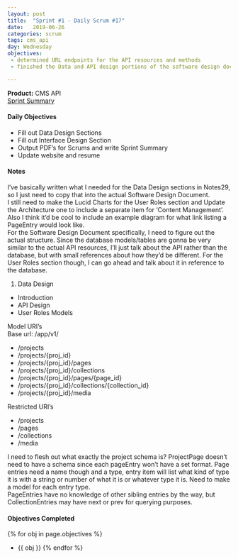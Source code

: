 ```yaml
---
layout: post
title:  "Sprint #1 - Daily Scrum #17"
date:   2019-06-26
categories: scrum
tags: cms_api
day: Wednesday
objectives:
 - determined URL endpoints for the API resources and methods
 - finished the Data and API design portions of the software design document

---
```



<b>Product:</b> CMS API  
[Sprint Summary](/blog/projects/cms-sprint-1)

#### Daily Objectives
* Fill out Data Design Sections
* Fill out Interface Design Section
* Output PDF’s for Scrums and write Sprint Summary
* Update website and resume


#### Notes

I’ve basically written what I needed for the Data Design sections in Notes29, so I just need to copy that into the actual Software Design Document.  
I still need to make the Lucid Charts for the User Roles section and Update the Architecture one to include a separate item for ‘Content Management’.  Also I think it’d be cool to include an example diagram for what link listing a PageEntry would look like.  
For the Software Design Document specifically, I need to figure out the actual structure.  Since the database models/tables are gonna be very similar to the actual API resources, I’ll just talk about the API rather than the database, but with small references about how they’d be different.  For the User Roles section though, I can go ahead and talk about it in reference to the database.

1. Data Design
* Introduction
* API Design
* User Roles Models

Model URI’s  
Base url: /app/v1/

* /projects
* /projects/{proj_id}
* /projects/{proj_id}/pages
* /projects/{proj_id}/collections
* /projects/{proj_id}/pages/{page_id}
* /projects/{proj_id}/collections/{collection_id}
* /projects/{proj_id}/media

Restricted URI’s

* /projects
* /pages
* /collections
* /media

I need to flesh out what exactly the project schema is?  ProjectPage doesn’t need to have a schema since each pageEntry won’t have a set format.  Page entries need a name though and a type, entry item will list what kind of type it is with a string or number of what it is or whatever type it is.  Need to make a model for each entry type.  
PageEntries have no knowledge of other sibling entries by the way, but CollectionEntries may have next or prev for querying purposes.

#### Objectives Completed
{% for obj in page.objectives %}
* {{ obj }}
{% endfor %}

<!--#### Thoughts/Questions to Come Back To-->
<!--* Link all the Sprints in the Overview Page-->

<!-- #### Lessons Learned
* Lorem ipsum dolor sit amet, id modo summo tibique nam, ei dolorem vituperata elaboraret quo, pro blandit appareat perfecto eu.
* Lorem ipsum dolor sit amet, id modo summo tibique nam, ei dolorem vituperata elaboraret quo, pro blandit appareat perfecto eu.

#### Plans for Tomorrow
* Lorem ipsum dolor sit amet, id modo summo tibique nam, ei dolorem vituperata elaboraret quo, pro blandit appareat perfecto eu.
* Lorem ipsum dolor sit amet, id modo summo tibique nam, ei dolorem vituperata elaboraret quo, pro blandit appareat perfecto eu. -->